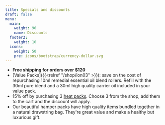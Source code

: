 ```yaml
---
title: Specials and discounts
draft: false
menu:
  main:
    weight: 90
    name: Discounts
  footer2:
    weight: 10
  icons:
    weight: 50
    pre: icons/bootstrap/currency-dollar.svg
---
```

* **F﻿ree shipping for orders over $120**
* \[Value Packs]({{<relref "/shop/lon03" >}}):  save on the cost of repurchasing 10ml remedial essential oil blend rollers.  Refill with the 30ml pure blend and a 30ml high quality carrier oil included in your value pack.  
* 15% off by purchasing 3 [heat packs](/shop/heat-packs-and-bath-soaks/). Choose 3 from the shop, add them to the cart and the discount will apply.
* O﻿ur beautiful hamper packs have high quality items bundled together in a natural drawstring bag.  They're great value and make a healthy but luxurious gift.